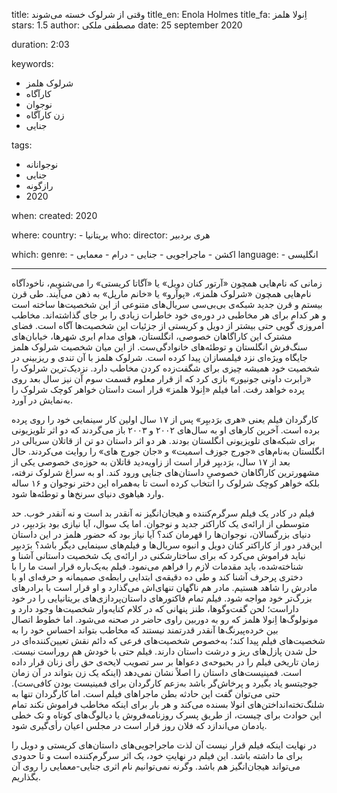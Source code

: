 
title: وقتی از شرلوک خسته می‌شوند 
title_en: Enola Holmes
title_fa: اِنولا هلمز 
stars: 1.5
author: مصطفی ملکی
date: 25 september 2020

duration: 2:03

keywords:
  - شرلوک هلمز
  - کارآگاه
  - نوجوان
  - زن کارآگاه
  - جنایی

tags:
  - نوجوانانه
  - جنایی
  - رازگونه
  - 2020   

when:
  created: 2020

where:
  country:
    - بریتانیا
who:
  director: هری بردبیر

which:
  genre:
    - اکشن
    - ماجراجویی
    - جنایی
    - درام
    - معمایی
  language:
    - انگلیسی 
   
---

زمانی که نام‌هایی همچون «آرتور کنان دویل» یا «آگاتا کریستی» را می‌شنویم، ناخودآگاه نام‌هایی همچون «شرلوک هلمز»، «پوآرو» یا «خانم مارپل» به ذهن می‌آیند. طی قرن بیستم و قرن جدید شبکه‌ی بی‌بی‌سی سریال‌های متنوعی از این شخصیت‌ها ساخته است و هر کدام برای هر مخاطبی در دوره‌ی خود خاطرات زیادی را بر جای گذاشته‌اند. مخاطب امروزی گویی حتی بیشتر از دویل و کریستی از جزئیات این شخصیت‌ها آگاه است. فضای مشترک این کاراگاهان خصوصی، انگلستان، هوای مدام ابری شهرها، خیابان‌های سنگ‌فرش انگلستان و توطئه‌های خانوادگی‌ست. از این میان شخصیت شرلوک هلمز جایگاه ویژه‌ای نزد فیلمسازان پیدا کرده است. شرلوک هلمز با آن تندی و ریزبینی در شخصیت خود همیشه چیزی برای شگفت‌زده کردن مخاطب دارد. نزدیک‌ترین شرلوک را «رابرت داونی جونیور» بازی کرد که از قرار معلوم قسمت سوم آن نیز سال بعد روی پرده خواهد رفت. اما فیلم «اِنولا هلمز» قرار است داستان خواهر کوچک شرلوک را به‌نمایش در آورد. 

کارگردان فیلم یعنی «هری برَدبیِر» پس از ۱۷ سال اولین کار سینمایی خود را روی پرده برده است. آخرین کارهای او به سال‌های ۲۰۰۲ و ۲۰۰۳ باز می‌گردند که دو اثر تلویزیونی برای شبکه‌های تلویزیونی انگلستان بودند. هر دو اثر داستان  دو تن از قاتلان سریالی در انگلستان به‌نام‌های «جورج جوزف اسمیت» و «جان جورج های» را روایت می‌کردند. حال بعد از ۱۷ سال، برَدبیِر قرار است از زاویه‌دید قاتلان به حوزه‌ی خصوصی یکی از مشهورترین کاراگاهان خصوصیِ داستان‌های جنایی ورود کند. او به سراغ شرلوک نرفته، بلکه خواهر کوچک شرلوک را انتخاب کرده است تا به‌همراه این دختر نوجوان و ۱۶ ساله وارد هیاهوی دنیای سرنخ‌ها و توطئه‌ها شود. 

فیلم در کادر یک فیلم سرگرم‌کننده و هیجان‌انگیز نه آنقدر بد است و نه آنقدر خوب. حد متوسطی از ارائه‌ی یک کاراکتر جدید و نوجوان. اما یک سوال، آیا نیازی بود برَدبیِر، در دنیای بزرگسالان، نوجوان‌ها را قهرمان کند؟ آیا نیاز بود که حضور هلمز در این داستان این‌قدر دور از کاراکتر کنان دویل و انبوه سریال‌ها و فیلم‌های سینمایی دیگر باشد؟ برَدبیِر نباید فراموش می‌کرد که برای ساختارشکنی در ارائه‌ی یک شخصیت داستانی آشنا و شناخته‌‌شده، باید مقدمات لازم را فراهم می‌نمود. فیلم به‌یک‌باره قرار است ما را با دختری پرحرف آشنا کند و طی ده دقیقه‌ی ابتدایی رابطه‌ی صمیمانه و حرفه‌ای او با مادرش را شاهد هستیم. مادر هم ناگهان تنهای‌اش می‌گذارد و او قرار است با برادرهای بزرگ‌تر خود مواجه شود. فیلم تمام فاکتورهای داستان‌پردازی‌های بریتانیایی را در خود داراست؛ لحن گفت‌و‌گوها، طنز پنهانی که در کلام کنایه‌وار شخصیت‌ها وجود دارد و مونولوگ‌ها اِنولا هلمز که رو به دوربین راوی حاضر در صحنه می‌شود. اما خطوط اتصال بین خرده‌پیرنگ‌ها آنقدر قدرتمند نیستند که مخاطب بتواند احساس خود را به شخصیت‌های فیلم پیدا کند؛ به‌خصوص شخصیت‌های فرعی که دائم نقش تعیین‌کننده‌ای در حل شدن پازل‌های ریز و درشت داستان دارند. فیلم حتی با خودش هم روراست نیست. زمان تاریخی فیلم را در بحبوحه‌‌ی دعواها بر سر تصویب لایحه‌ی حق رأی زنان قرار داده است. فمینیست‌های داستان را اصلاً نشان نمی‌دهد (اینکه یک زن بتواند در آن زمان جوجیتسو یاد بگیرد و پرخاش‌گر باشد به‌زعم کارگردان برای فمینیست بودن کافی‌ست). حتی می‌توان گفت این حادثه بطن ماجراهای فیلم است. اما کارگردان تنها به شلنگ‌تخته‌انداختن‌های انولا بسنده می‌کند و هر بار برای اینکه مخاطب فراموش نکند تمام این حوادث برای چیست، از طریق پسرک روزنامه‌فروش یا دیالوگ‌های کوتاه و تک خطی یادمان می‌اندازد که فلان روز قرار است در مجلس اعیان رأی‌گیری شود. 

در نهایت اینکه فیلم قرار نیست آن لذت ماجراجویی‌های داستان‌های کریستی و دویل را برای ما داشته باشد. این فیلم در نهایتِ خود، یک اثر سرگرم‌کننده است و تا حدودی می‌تواند هیجان‌انگیز هم باشد. وگرنه نمی‌توانیم نام اثری جنایی-معمایی را روی آن بگذاریم. 